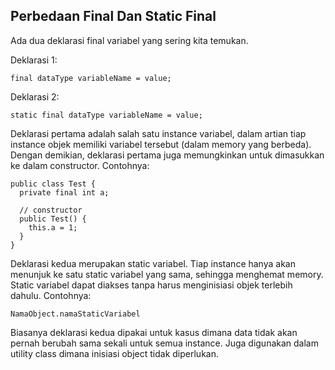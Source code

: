 ## Perbedaan Final Dan Static Final
Ada dua deklarasi final variabel yang sering kita temukan.

Deklarasi 1:
```
final dataType variableName = value;
```

Deklarasi 2:
```
static final dataType variableName = value;
```

Deklarasi pertama adalah salah satu instance variabel, dalam artian tiap instance objek memiliki variabel tersebut (dalam memory yang berbeda). Dengan demikian, deklarasi pertama juga memungkinkan untuk dimasukkan ke dalam constructor. Contohnya:
```
public class Test {
  private final int a;

  // constructor
  public Test() {
    this.a = 1;
  }
}
```

Deklarasi kedua merupakan static variabel. Tiap instance hanya akan menunjuk ke satu static variabel yang sama, sehingga menghemat memory. Static variabel dapat diakses tanpa harus menginisiasi objek terlebih dahulu. Contohnya:
```
NamaObject.namaStaticVariabel
```

Biasanya deklarasi kedua dipakai untuk kasus dimana data tidak akan pernah berubah sama sekali untuk semua instance. Juga digunakan dalam utility class dimana inisiasi object tidak diperlukan.
